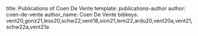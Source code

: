 title: Publications of Coen De Vente
template: publications-author
author: coen-de-vente
author_name: Coen De Vente
bibkeys: vent20,gonz21,less20,schw22,vent18,xion21,lemi22,ardu20,vent20a,vent21,schw22a,vent21a